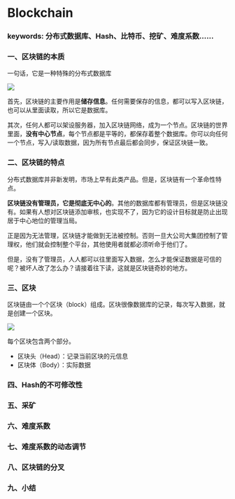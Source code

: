 # Blockchain
### keywords: 分布式数据库、Hash、比特币、挖矿、难度系数……

### 一、区块链的本质
一句话，它是一种特殊的分布式数据库  

![](http://www.ruanyifeng.com/blogimg/asset/2017/bg2017122702.png)

首先，区块链的主要作用是**储存信息**。任何需要保存的信息，都可以写入区块链，也可以从里面读取，所以它是数据库。  

其次，任何人都可以架设服务器，加入区块链网络，成为一个节点。区块链的世界里面，**没有中心节点**，每个节点都是平等的，都保存着整个数据库。你可以向任何一个节点，写入/读取数据，因为所有节点最后都会同步，保证区块链一致。  

### 二、区块链的特点
分布式数据库并非新发明，市场上早有此类产品。但是，区块链有一个革命性特点。  

**区块链没有管理员，它是彻底无中心的**。其他的数据库都有管理员，但是区块链没有。如果有人想对区块链添加审核，也实现不了，因为它的设计目标就是防止出现居于中心地位的管理当局。  

正是因为无法管理，区块链才能做到无法被控制。否则一旦大公司大集团控制了管理权，他们就会控制整个平台，其他使用者就都必须听命于他们了。  

但是，没有了管理员，人人都可以往里面写入数据，怎么才能保证数据是可信的呢？被坏人改了怎么办？请接着往下读，这就是区块链奇妙的地方。  

### 三、区块

区块链由一个个区块（block）组成。区块很像数据库的记录，每次写入数据，就是创建一个区块。  

![](http://www.ruanyifeng.com/blogimg/asset/2017/bg2017122703.png)  

每个区块包含两个部分。  

* 区块头（Head）：记录当前区块的元信息
* 区块体（Body）：实际数据

### 四、Hash的不可修改性

### 五、采矿

### 六、难度系数

### 七、难度系数的动态调节

### 八、区块链的分叉

### 九、小结

